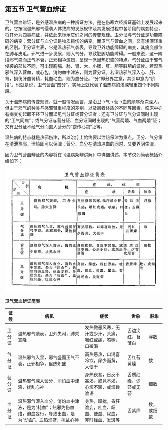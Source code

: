## 第五节  卫气营血辨证

卫气营血辨证，是外感温热病的一种辨证方法。是在伤寒六经辨证基础上发展起来的。它按照温热邪气侵袭人体致病的发展规律及其发展过程中各阶段的病变特点，将其分为四类病证，并依此来标示它们之间的传变规律。卫分证与气分证是功能障碍的病变；营分证与血分证是物质损伤的病变。而卫气与营血之间，又有浅深轻重的区别。卫分证主表，它是温热邪气袭表，导致卫外功能障碍的病变，其病变部位在肺与皮毛。邪气进一步发展，则入气分，导致脏腑功能障碍。一般来说，这一阶段邪气盛而正气不衰，正邪相争激烈，呈现一派里热炽盛的特点。气分证由于邪气侵袭的部位不同，可出现胸膈、肺、胃、大、小肠、肝、胆等脏腑的证候。若湿热邪气深入营血，或心包，消灼血中津液，则为营分证。若湿热邪气深入心、肝、肾，损伤肝血肾精，耗血动血，则为血分证。“分”即分界之意，其引申意为“阶段”。也就是说，卫气营血“四分”，实际上就代表了温热病的浅深轻重四个不同阶段。

关于温热病的传变规律，就一般情况而言，是沿卫→气→营→血的顺序渐次深入。但由于邪气的种类与感邪轻重程度的差别，以及患者体质的不同等因素，临床中亦有病变初起即不经卫分而迳见气分证或营分证者；还有卫分证与气分证同时出现的“卫气同病”；或气分证与营分证、血分证同时出现的“气营两燔、气血两燔”证；又有卫分证不经气分而直入营分的“逆传心包”证等。

温热病的特点就是热邪伤津，所以治疗上始终要以泄热保津为重点。卫分、气分重在清泄热邪，泄热即可以保津；营分、血分在清热凉血的同时，又要养阴生津。

因为卫气营血辨证的内容将在《温病条辨讲解》中详细讲述，本节仅列简表概括介绍如下：

![](img/6表17卫气营血辨证简表.jpg)

 **卫气营血辨证简表** 

| 证候       | 病机                                                         | 症状                                                         | 舌象                 | 脉象       |
| ------ | ------------------------------------------------------------ | ------------------------------------------------------------ | -------------------- | ---------- |
| 卫分证 | 温热邪气袭表，卫外失司，肺失宣降                             | 发热微恶风寒，无汗或少汗，头痛，咽红或痛，咳嗽，口微渴       | 舌边尖红，苔薄白     | 浮数       |
| 气分证 | 温热邪气入里，邪气盛而正气不衰，正邪相争，里热炽盛           | 高热恶热，口渴喜冷饮，尿少而黄，大便干                       | 舌红苔黄燥           | 数         |
| 营分证 | 温热邪气深入营分，消灼血中津液，扰乱心神                     | 身热夜甚，日反不甚渴，或竟不渴，心烦不寐，或烦躁谵语         | 舌质红绛，少苔或无苔 | 细数       |
| 血分证 | 温热邪气深入血分，消灼血中津液，是为“耗血”；热邪灼伤血络，迫血妄行，导致出血，是为“动血”。血热炽盛、扰乱心神 | 身热，躁扰，昏狂谵妄，吐血、衄血、便血、尿血，非时经血、发斑等 | 舌紫绛               | 数，或细数 |